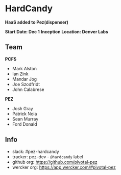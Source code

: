 # HardCandy

**HaaS added to Pez(dispenser)**

**Start Date: Dec 1**
**Inception Location: Denver Labs**

## Team

**PCFS**
* Mark Alston
* Ian Zink
* Mandar Jog
* Joe Szodfridt
* John Calabrese

**PEZ**
* Josh Gray
* Patrick Noia
* Sean Murray
* Ford Donald


## Info

* slack: #pez-hardcandy
* tracker: pez-dev - `@hardcandy` label
* github org: https://github.com/pivotal-pez
* wercker org: https://app.wercker.com/#pivotal-pez
